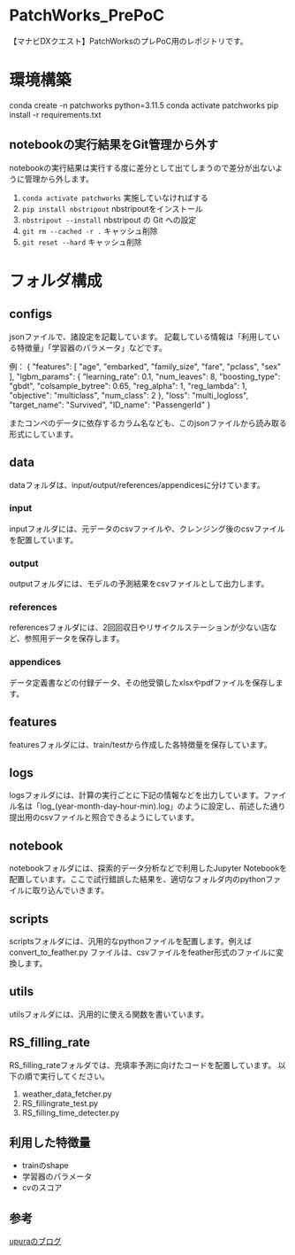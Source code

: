 # PatchWorks_PrePoC
【マナビDXクエスト】PatchWorksのプレPoC用のレポジトリです。

# 環境構築
conda create -n patchworks python=3.11.5
conda activate patchworks
pip install -r requirements.txt
## notebookの実行結果をGit管理から外す
notebookの実行結果は実行する度に差分として出てしまうので差分が出ないように管理から外します。
1. `conda activate patchworks` 実施していなければする
2. `pip install nbstripout` nbstripoutをインストール
3. `nbstripout --install` nbstripout の Git への設定
4. `git rm --cached -r .` キャッシュ削除
5. `git reset --hard` キャッシュ削除


# フォルダ構成
## configs
jsonファイルで、諸設定を記載しています。
記載している情報は「利用している特徴量」「学習器のパラメータ」などです。

例：
{
  "features": [
      "age",
      "embarked",
      "family_size",
      "fare",
      "pclass",
      "sex"
  ],
  "lgbm_params": {
    "learning_rate": 0.1,
    "num_leaves": 8,
    "boosting_type": "gbdt",
    "colsample_bytree": 0.65,
    "reg_alpha": 1,
    "reg_lambda": 1,
    "objective": "multiclass",
    "num_class": 2
  },
  "loss": "multi_logloss",
  "target_name": "Survived",
  "ID_name": "PassengerId"
}

またコンペのデータに依存するカラム名なども、このjsonファイルから読み取る形式にしています。

## data
dataフォルダは、input/output/references/appendicesに分けています。

### input
inputフォルダには、元データのcsvファイルや、クレンジング後のcsvファイルを配置しています。

### output
outputフォルダには、モデルの予測結果をcsvファイルとして出力します。

### references
referencesフォルダには、2回回収日やリサイクルステーションが少ない店など、参照用データを保存します。

### appendices
データ定義書などの付録データ、その他受領したxlsxやpdfファイルを保存します。

## features
featuresフォルダには、train/testから作成した各特徴量を保存しています。

## logs
logsフォルダには、計算の実行ごとに下記の情報などを出力しています。ファイル名は「log_(year-month-day-hour-min).log」のように設定し、前述した通り提出用のcsvファイルと照合できるようにしています。

## notebook
notebookフォルダには、探索的データ分析などで利用したJupyter Notebookを配置しています。ここで試行錯誤した結果を、適切なフォルダ内のpythonファイルに取り込んでいきます。

## scripts
scriptsフォルダには、汎用的なpythonファイルを配置します。例えば convert_to_feather.py ファイルは、csvファイルをfeather形式のファイルに変換します。

## utils
utilsフォルダには、汎用的に使える関数を書いています。

## RS_filling_rate
RS_filling_rateフォルダでは、充填率予測に向けたコードを配置しています。 
以下の順で実行してください。
1. weather_data_fetcher.py
2. RS_fillingrate_test.py
3. RS_filling_time_detecter.py


## 利用した特徴量
- trainのshape
- 学習器のパラメータ
- cvのスコア

## 参考
[upuraのブログ](https://upura.hatenablog.com/entry/2018/12/28/225234)



